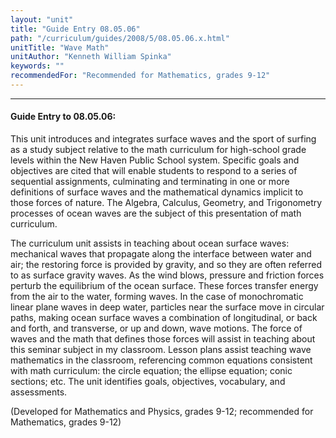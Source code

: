 ```yaml
---
layout: "unit"
title: "Guide Entry 08.05.06"
path: "/curriculum/guides/2008/5/08.05.06.x.html"
unitTitle: "Wave Math"
unitAuthor: "Kenneth William Spinka"
keywords: ""
recommendedFor: "Recommended for Mathematics, grades 9-12"
---
```

<body>
<hr/>
<h4>
Guide Entry to 08.05.06:
</h4>
<p>
This unit introduces and integrates surface waves and the sport of surfing as a study subject relative to the math curriculum for high-school grade levels within the New Haven Public School system. Specific goals and objectives are cited that will enable students to respond to a series of sequential assignments, culminating and terminating in one or more definitions of surface waves and the mathematical dynamics implicit to those forces of nature. The Algebra, Calculus, Geometry, and Trigonometry processes of ocean waves are the subject of this presentation of math curriculum.
</p>
<p>
The curriculum unit assists in teaching about ocean surface waves: mechanical waves that propagate along the interface between water and air; the restoring force is provided by gravity, and so they are often referred to as surface gravity waves. As the wind blows, pressure and friction forces perturb the equilibrium of the ocean surface. These forces transfer energy from the air to the water, forming waves. In the case of monochromatic linear plane waves in deep water, particles near the surface move in circular paths, making ocean surface waves a combination of longitudinal, or back and forth, and transverse, or up and down, wave motions. The force of waves and the math that defines those forces will assist in teaching about this seminar subject in my classroom. Lesson plans assist teaching wave mathematics in the classroom, referencing common equations consistent with math curriculum: the circle equation; the ellipse equation; conic sections; etc. The unit identifies goals, objectives, vocabulary, and assessments.
</p>
<p>
(Developed for Mathematics and Physics, grades 9-12; recommended for Mathematics, grades 9-12)
</p>
</body>
